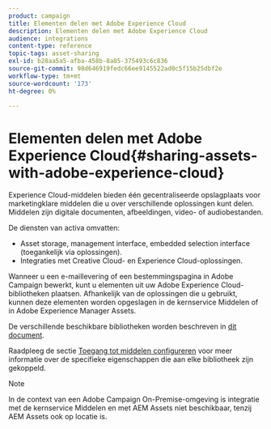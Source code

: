 ```yaml
---
product: campaign
title: Elementen delen met Adobe Experience Cloud
description: Elementen delen met Adobe Experience Cloud
audience: integrations
content-type: reference
topic-tags: asset-sharing
exl-id: b28aa5a5-afba-458b-8a85-375493c6c836
source-git-commit: 98d646919fedc66ee9145522ad0c5f15b25dbf2e
workflow-type: tm+mt
source-wordcount: '173'
ht-degree: 0%

---
```


# Elementen delen met Adobe Experience Cloud{#sharing-assets-with-adobe-experience-cloud}

Experience Cloud-middelen bieden één gecentraliseerde opslagplaats voor marketingklare middelen die u over verschillende oplossingen kunt delen. Middelen zijn digitale documenten, afbeeldingen, video- of audiobestanden.

De diensten van activa omvatten:

* Asset storage, management interface, embedded selection interface (toegankelijk via oplossingen).
* Integraties met Creative Cloud- en Experience Cloud-oplossingen.

Wanneer u een e-maillevering of een bestemmingspagina in Adobe Campaign bewerkt, kunt u elementen uit uw Adobe Experience Cloud-bibliotheken plaatsen. Afhankelijk van de oplossingen die u gebruikt, kunnen deze elementen worden opgeslagen in de kernservice Middelen of in Adobe Experience Manager Assets.

De verschillende beschikbare bibliotheken worden beschreven in [dit document](https://docs.adobe.com/content/help/en/core-services/interface/assets/experience-cloud-assets.html).

Raadpleeg de sectie [Toegang tot middelen configureren](../../integrations/using/configuring-access-to-assets.md) voor meer informatie over de specifieke eigenschappen die aan elke bibliotheek zijn gekoppeld.

>[!NOTE]
>
>In de context van een Adobe Campaign On-Premise-omgeving is integratie met de kernservice Middelen en met AEM Assets niet beschikbaar, tenzij AEM Assets ook op locatie is.
